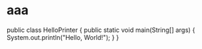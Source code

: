 # aaa
public class HelloPrinter {
public static void main(String[] args) {
System.out.println("Hello, World!"); }
}
